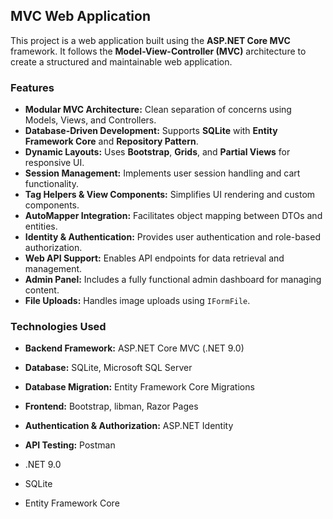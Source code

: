 ## MVC Web Application

This project is a web application built using the **ASP.NET Core MVC** framework. It follows the **Model-View-Controller (MVC)** architecture to create a structured and maintainable web application.

### Features
- **Modular MVC Architecture:** Clean separation of concerns using Models, Views, and Controllers.
- **Database-Driven Development:** Supports **SQLite** with **Entity Framework Core** and **Repository Pattern**.
- **Dynamic Layouts:** Uses **Bootstrap**, **Grids**, and **Partial Views** for responsive UI.
- **Session Management:** Implements user session handling and cart functionality.
- **Tag Helpers & View Components:** Simplifies UI rendering and custom components.
- **AutoMapper Integration:** Facilitates object mapping between DTOs and entities.
- **Identity & Authentication:** Provides user authentication and role-based authorization.
- **Web API Support:** Enables API endpoints for data retrieval and management.
- **Admin Panel:** Includes a fully functional admin dashboard for managing content.
- **File Uploads:** Handles image uploads using `IFormFile`.

### Technologies Used
- **Backend Framework:** ASP.NET Core MVC (.NET 9.0)
- **Database:** SQLite, Microsoft SQL Server
- **Database Migration:** Entity Framework Core Migrations
- **Frontend:** Bootstrap, libman, Razor Pages
- **Authentication & Authorization:** ASP.NET Identity
- **API Testing:** Postman



- .NET 9.0
- SQLite
- Entity Framework Core




